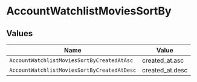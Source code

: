 # AccountWatchlistMoviesSortBy


## Values

| Name                                        | Value                                       |
| ------------------------------------------- | ------------------------------------------- |
| `AccountWatchlistMoviesSortByCreatedAtAsc`  | created_at.asc                              |
| `AccountWatchlistMoviesSortByCreatedAtDesc` | created_at.desc                             |